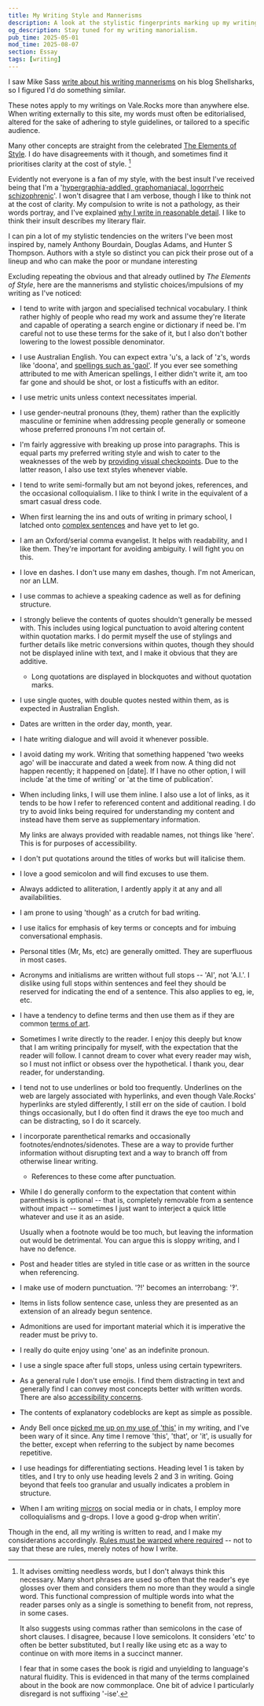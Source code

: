 ```yaml
---
title: My Writing Style and Mannerisms
description: A look at the stylistic fingerprints marking up my writing. Covering and vaguely justifying my spellings, use of punctuation, sentence structure, and other prosal crimes.
og_description: Stay tuned for my writing manorialism.
pub_time: 2025-05-01
mod_time: 2025-08-07
section: Essay
tags: [writing]
---
```


I saw Mike Sass [write about his writing mannerisms](https://shellsharks.com/writing-mannerisms) on his blog Shellsharks, so I figured I'd do something similar.

These notes apply to my writings on Vale.Rocks more than anywhere else. When writing externally to this site, my words must often be editorialised, altered for the sake of adhering to style guidelines, or tailored to a specific audience.

Many other concepts are straight from the celebrated [The Elements of Style](https://en.wikipedia.org/wiki/The_Elements_of_Style). I do have disagreements with it though, and sometimes find it prioritises clarity at the cost of style. [^1]

Evidently not everyone is a fan of my style, with the best insult I've received being that I'm a '[hypergraphia-addled, graphomaniacal, logorrheic schizophrenic](/micros/20250802-1443)'. I won't disagree that I am verbose, though I like to think not at the cost of clarity. My compulsion to write is not a pathology, as their words portray, and I've explained [why I write in reasonable detail](/posts/why-write). I like to think their insult describes my literary flair.

I can pin a lot of my stylistic tendencies on the writers I've been most inspired by, namely Anthony Bourdain, Douglas Adams, and Hunter S Thompson. Authors with a style so distinct you can pick their prose out of a lineup and who can make the poor or mundane interesting

Excluding repeating the obvious and that already outlined by _The Elements of Style_, here are the mannerisms and stylistic choices/impulsions of my writing as I've noticed:

- I tend to write with jargon and specialised technical vocabulary. I think rather highly of people who read my work and assume they're literate and capable of operating a search engine or dictionary if need be. I'm careful not to use these terms for the sake of it, but I also don't bother lowering to the lowest possible denominator.

- I use Australian English. You can expect extra 'u's, a lack of 'z's, words like 'doona', and [spellings such as 'gaol'](/micros/20250217-0921). If you ever see something attributed to me with American spellings, I either didn't write it, am too far gone and should be shot, or lost a fisticuffs with an editor.

- I use metric units unless context necessitates imperial.

- I use gender-neutral pronouns (they, them) rather than the explicitly masculine or feminine when addressing people generally or someone whose preferred pronouns I'm not certain of.

- I'm fairly aggressive with breaking up prose into paragraphs. This is equal parts my preferred writing style and wish to cater to the weaknesses of the web by [providing visual checkpoints](/posts/the-design-of-this-site#reading-checkpoints). Due to the latter reason, I also use text styles whenever viable.

- I tend to write semi-formally but am not beyond jokes, references, and the occasional colloquialism. I like to think I write in the equivalent of a smart casual dress code.

- When first learning the ins and outs of writing in primary school, I latched onto [complex sentences](https://en.wikipedia.org/wiki/Sentence_clause_structure#Complex_and_compound-complex_sentences) and have yet to let go.

- I am an Oxford/serial comma evangelist. It helps with readability, and I like them. They're important for avoiding ambiguity. I will fight you on this.

- I love en dashes. I don't use many em dashes, though. I'm not American, nor an LLM.

- I use commas to achieve a speaking cadence as well as for defining structure.

- I strongly believe the contents of quotes shouldn't generally be messed with. This includes using logical punctuation to avoid altering content within quotation marks. I do permit myself the use of stylings and further details like metric conversions within quotes, though they should not be displayed inline with text, and I make it obvious that they are additive.

  - Long quotations are displayed in blockquotes and without quotation marks.

- I use single quotes, with double quotes nested within them, as is expected in Australian English.

- Dates are written in the order day, month, year.

- I hate writing dialogue and will avoid it whenever possible.

- I avoid dating my work. Writing that something happened 'two weeks ago' will be inaccurate and dated a week from now. A thing did not happen recently; it happened on [date]. If I have no other option, I will include 'at the time of writing' or 'at the time of publication'.

- When including links, I will use them inline. I also use a lot of links, as it tends to be how I refer to referenced content and additional reading. I do try to avoid links being required for understanding my content and instead have them serve as supplementary information.

  My links are always provided with readable names, not things like 'here'. This is for purposes of accessibility.

- I don't put quotations around the titles of works but will italicise them.

- I love a good semicolon and will find excuses to use them.

- Always addicted to alliteration, I ardently apply it at any and all availabilities.

- I am prone to using 'though' as a crutch for bad writing.

- I use italics for emphasis of key terms or concepts and for imbuing conversational emphasis.

- Personal titles (Mr, Ms, etc) are generally omitted. They are superfluous in most cases.

- Acronyms and initialisms are written without full stops -- 'AI', not 'A.I.'. I dislike using full stops within sentences and feel they should be reserved for indicating the end of a sentence. This also applies to eg, ie, etc.

- I have a tendency to define terms and then use them as if they are common [terms of art](https://en.wiktionary.org/wiki/term_of_art).

- Sometimes I write directly to the reader. I enjoy this deeply but know that I am writing principally for myself, with the expectation that the reader will follow. I cannot dream to cover what every reader may wish, so I must not inflict or obsess over the hypothetical. I thank you, dear reader, for understanding.

- I tend not to use underlines or bold too frequently. Underlines on the web are largely associated with hyperlinks, and even though Vale.Rocks' hyperlinks are styled differently, I still err on the side of caution. I bold things occasionally, but I do often find it draws the eye too much and can be distracting, so I do it scarcely.

- I incorporate parenthetical remarks and occasionally footnotes/endnotes/sidenotes. These are a way to provide further information without disrupting text and a way to branch off from otherwise linear writing.

  - References to these come after punctuation.

- While I do generally conform to the expectation that content within parenthesis is optional -- that is, completely removable from a sentence without impact -- sometimes I just want to interject a quick little whatever and use it as an aside.

  Usually when a footnote would be too much, but leaving the information out would be detrimental. You can argue this is sloppy writing, and I have no defence.

- Post and header titles are styled in title case or as written in the source when referencing.

- I make use of modern punctuation. '?!' becomes an interrobang: '‽'.

- Items in lists follow sentence case, unless they are presented as an extension of an already begun sentence.

- Admonitions are used for important material which it is imperative the reader must be privy to.

- I really do quite enjoy using 'one' as an indefinite pronoun.

- I use a single space after full stops, unless using certain typewriters.

- As a general rule I don't use emojis. I find them distracting in text and generally find I can convey most concepts better with written words. There are also [accessibility concerns](/micros/20250624-0131).

- The contents of explanatory codeblocks are kept as simple as possible.

- Andy Bell once [picked me up on my use of 'this'](https://bsky.app/profile/vale.rocks/post/3lqmvtrpxh22u) in my writing, and I've been wary of it since. Any time I remove 'this', 'that', or 'it', is usually for the better, except when referring to the subject by name becomes repetitive.

- I use headings for differentiating sections. Heading level 1 is taken by titles, and I try to only use heading levels 2 and 3 in writing. Going beyond that feels too granular and usually indicates a problem in structure.

- When I am writing [micros](/micros) on social media or in chats, I employ more colloquialisms and g-drops. I love a good g-drop when writin'.

Though in the end, all my writing is written to read, and I make my considerations accordingly. [Rules must be warped where required](/micros/20250424-0100) -- not to say that these are rules, merely notes of how I write.

[^1]:
    It advises omitting needless words, but I don't always think this necessary. Many short phrases are used so often that the reader's eye glosses over them and considers them no more than they would a single word. This functional compression of multiple words into what the reader parses only as a single is something to benefit from, not repress, in some cases.

    It also suggests using commas rather than semicolons in the case of short clauses. I disagree, because I love semicolons. It considers 'etc' to often be better substituted, but I really like using etc as a way to continue on with more items in a succinct manner.

    I fear that in some cases the book is rigid and unyielding to language's natural fluidity. This is evidenced in that many of the terms complained about in the book are now commonplace. One bit of advice I particularly disregard is not suffixing '-ise'.
